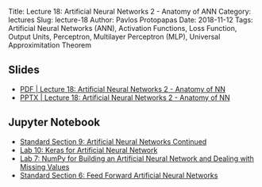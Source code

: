 Title: Lecture 18: Artificial Neural Networks 2 - Anatomy of ANN
Category: lectures
Slug: lecture-18
Author: Pavlos Protopapas
Date: 2018-11-12
Tags: Artificial Neural Networks (ANN), Activation Functions, Loss Function, Output Units, Perceptron, Multilayer Perceptron (MLP), Universal Approximitation Theorem

## Slides

- [PDF | Lecture 18: Artificial Neural Networks 2 - Anatomy of NN]({attach}presentation/lecture18_nn2_anatomy.pdf)
- [PPTX | Lecture 18: Artificial Neural Networks 2 - Anatomy of NN]({attach}presentation/lecture18_nn2_anatomy.pptx)

## Jupyter Notebook

- [Standard Section 9: Artificial Neural Networks Continued]({filename}../../sections/section9/notebook/section_9_students.ipynb)
- [Lab 10: Keras for Artificial Neural Network]({filename}../../las/lab10/notebook/lab10_keras.ipynb)
- [Lab 7: NumPy for Building an Artificial Neural Network and Dealing with Missing Values]({filename}../../labs/lab7/notebook/lab7_mlp.ipynb)
- [Standard Section 6: Feed Forward Artificial Neural Networks]({filename}../../sections/section6/notebook/section6_solutions.ipynb)